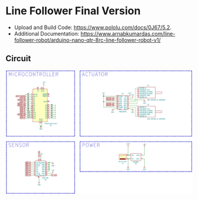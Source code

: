 # Line Follower Final Version

- Upload and Build Code: https://www.pololu.com/docs/0J67/5.2.
- Additional Documentation: https://www.arnabkumardas.com/line-follower-robot/arduino-nano-qtr-8rc-line-follower-robot-v1/

## Circuit
<img src="Circuit.png">